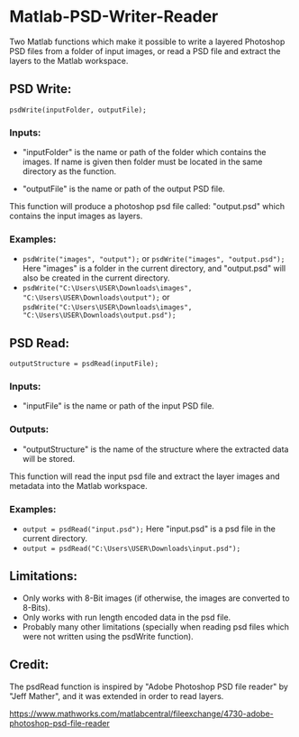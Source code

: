 # Matlab-PSD-Writer-Reader
Two Matlab functions which make it possible to write a layered Photoshop PSD files from a folder of input images, or read a PSD file and extract the layers to the Matlab workspace.

## PSD Write:

```psdWrite(inputFolder, outputFile);```

### Inputs:

- "inputFolder" is the name or path of the folder which contains the images. If name is given then folder must be located in the same directory as the function.

- "outputFile" is the name or path of the output PSD file.

This function will produce a photoshop psd file called: "output.psd" which contains the input images as layers.

### Examples: 
- `psdWrite("images", "output");` or `psdWrite("images", "output.psd");` Here "images" is a folder in the current directory, and "output.psd" will also be created in the current directory.
- `psdWrite("C:\Users\USER\Downloads\images", "C:\Users\USER\Downloads\output");` or `psdWrite("C:\Users\USER\Downloads\images", "C:\Users\USER\Downloads\output.psd");`

## PSD Read:

```outputStructure = psdRead(inputFile);```

### Inputs:

- "inputFile" is the name or path of the input PSD file.

### Outputs:

- "outputStructure" is the name of the structure where the extracted data will be stored.

This function will read the input psd file and extract the layer images and metadata into the Matlab workspace.

### Examples: 
- `output = psdRead("input.psd");` Here "input.psd" is a psd file in the current directory.
- `output = psdRead("C:\Users\USER\Downloads\input.psd");`

## Limitations:
- Only works with 8-Bit images (if otherwise, the images are converted to 8-Bits).
- Only works with run length encoded data in the psd file.
- Probably many other limitations (specially when reading psd files which were not written using the psdWrite function).

## Credit:
The psdRead function is inspired by "Adobe Photoshop PSD file reader" by "Jeff Mather", and it was extended in order to read layers.

https://www.mathworks.com/matlabcentral/fileexchange/4730-adobe-photoshop-psd-file-reader
